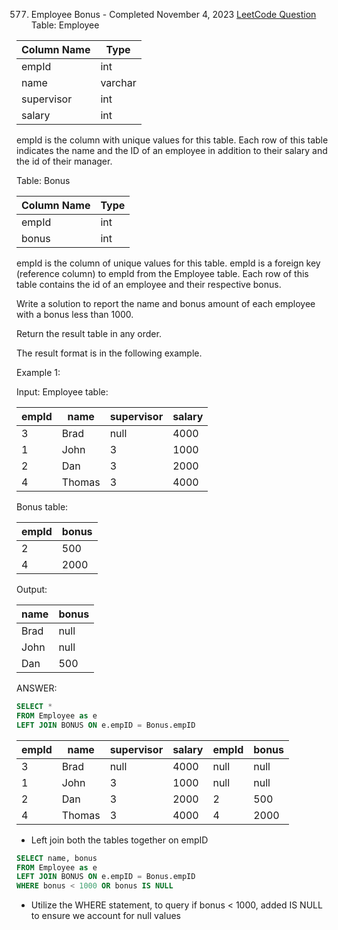 577. Employee Bonus - Completed November 4, 2023
[LeetCode Question](https://leetcode.com/problems/employee-bonus/description/?envType=study-plan-v2&envId=top-sql-50)
Table: Employee


| Column Name | Type    |
|-------------|---------|
| empId       | int     |
| name        | varchar |
| supervisor  | int     |
| salary      | int     |

empId is the column with unique values for this table.
Each row of this table indicates the name and the ID of an employee in addition to their salary and the id of their manager.
 

Table: Bonus


| Column Name | Type |
|-------------|------|
| empId       | int  |
| bonus       | int  |

empId is the column of unique values for this table.
empId is a foreign key (reference column) to empId from the Employee table.
Each row of this table contains the id of an employee and their respective bonus.
 

Write a solution to report the name and bonus amount of each employee with a bonus less than 1000.

Return the result table in any order.

The result format is in the following example.

 

Example 1:

Input: 
Employee table:

| empId | name   | supervisor | salary |
|-------|--------|------------|--------|
| 3     | Brad   | null       | 4000   |
| 1     | John   | 3          | 1000   |
| 2     | Dan    | 3          | 2000   |
| 4     | Thomas | 3          | 4000   |

Bonus table:

| empId | bonus |
|-------|-------|
| 2     | 500   |
| 4     | 2000  |

Output: 

| name | bonus |
|------|-------|
| Brad | null  |
| John | null  |
| Dan  | 500   |


ANSWER:
```sql
SELECT *
FROM Employee as e
LEFT JOIN BONUS ON e.empID = Bonus.empID
```

| empId | name   | supervisor | salary | empId | bonus |
| ----- | ------ | ---------- | ------ | ----- | ----- |
| 3     | Brad   | null       | 4000   | null  | null  |
| 1     | John   | 3          | 1000   | null  | null  |
| 2     | Dan    | 3          | 2000   | 2     | 500   |
| 4     | Thomas | 3          | 4000   | 4     | 2000  |

* Left join both the tables together on empID 

```sql
SELECT name, bonus
FROM Employee as e
LEFT JOIN BONUS ON e.empID = Bonus.empID
WHERE bonus < 1000 OR bonus IS NULL
```

* Utilize the WHERE statement, to query if bonus < 1000, added IS NULL to ensure we account for null values 